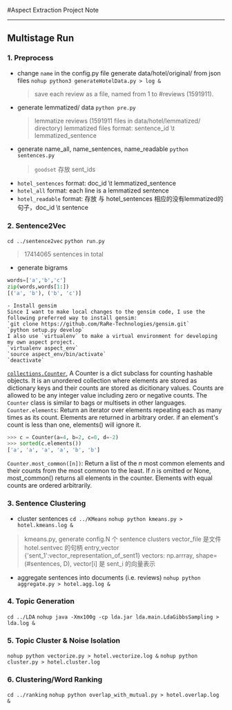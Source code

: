 #Aspect Extraction Project Note

-----------
## Multistage Run
### 1. Preprocess
* change `name` in the config.py file
   generate data/hotel/original/  from json files
`nohup python3 generateHotelData.py > log &`
   > save each review as a file, named from 1 to #reviews (1591911).
* generate lemmatized/ data
`python pre.py`
   > lemmatize reviews (1591911 files in data/hotel/lemmatized/ directory)
       lemmatized files format: sentence_id \t lemmatized_sentence 
* generate name_all, name_sentences, name_readable
`python sentences.py`
  >  `goodset` 存放 sent_ids
* `hotel_sentences` format: doc_id \t lemmatized_sentence
* `hotel_all` format: each line is a lemmatized sentence
* `hotel_readable` format: 存放 与 hotel_sentences 相应的没有lemmatized的句子，doc_id \t sentence

### 2. Sentence2Vec
`cd ../sentence2vec`
`python run.py`
> 17414065 sentences in total

* generate bigrams
```python
words=['a','b','c']
zip(words,words[1:])
[('a', 'b'), ('b', 'c')]
```
    - Install gensim
    Since I want to make local changes to the gensim code, I use the following preferred way to install gensim:
    `git clone https://github.com/RaRe-Technologies/gensim.git`
    `python setup.py develop`
    I also use `virtualenv` to make a virtual environment for developing my own aspect project.
    `virtualenv aspect_env`
    `source aspect_env/bin/activate`
    `deactivate`
     
[`collections.Counter`][1], A Counter is a dict subclass for counting hashable objects. It is an unordered collection where elements are stored as dictionary keys and their counts are stored as dicitionary values. Counts are allowed to be any integer value including zero or negative counts. The `Counter` class is similar to bags or multisets in other languages.
`Counter.elements`: Return an iterator over elements repeating each as many times as its count. Elements are returned in arbitrary order. if an element's count is less than one, elements() will ignore it.
```python
>>> c = Counter(a=4, b=2, c=0, d=-2)
>>> sorted(c.elements())
['a', 'a', 'a', 'a', 'b', 'b']
```
`Counter.most_common([n])`: Return a list of the *n* most common elements and their counts from the most common to the least. If *n* is omitted or None, most_common() returns all elements in the counter. Elements with equal counts are ordered arbitrarily.

### 3. Sentence Clustering
* cluster sentences
`cd ../KMeans`
`nohup python kmeans.py > hotel.kmeans.log &`
> kmeans.py, generate config.N 个 sentence clusters
> vector_file 是文件 hotel.sentvec 的句柄
> entry_vector {'sent_1':vector_representation_of_sent1}
> vectors: np.arrray, shape=(#sentences, D), vector[i] 是 sent_i 的向量表示
* aggregate sentences into documents (i.e. reviews)
`nohup python aggregate.py > hotel.agg.log &`
> 
### 4. Topic Generation
`cd ../LDA`
`nohup java -Xmx100g -cp lda.jar lda.main.LdaGibbsSampling > lda.log &`

### 5. Topic Cluster & Noise Isolation
`nohup python vectorize.py > hotel.vectorize.log &`
`nohup python cluster.py > hotel.cluster.log`

### 6. Clustering/Word Ranking
`cd ../ranking`
`nohup python overlap_with_mutual.py > hotel.overlap.log &`


[1]: https://docs.python.org/3/library/collections.html?highlight=collections#collections.Counter

